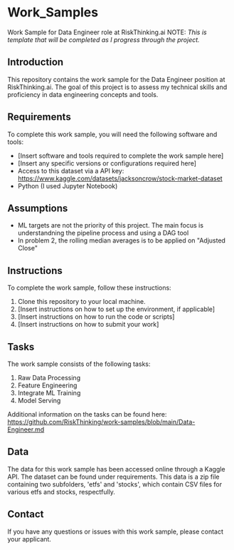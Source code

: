# Work_Samples
Work Sample for Data Engineer role at RiskThinking.ai
NOTE: *This is template that will be completed as I progress through the project.* 

## Introduction

This repository contains the work sample for the Data Engineer position at RiskThinking.ai. The goal of this project is to assess my technical skills and proficiency in data engineering concepts and tools.

## Requirements

To complete this work sample, you will need the following software and tools:

- [Insert software and tools required to complete the work sample here]
- [Insert any specific versions or configurations required here]
- Access to this dataset via a API key: https://www.kaggle.com/datasets/jacksoncrow/stock-market-dataset 
- Python (I used Jupyter Notebook)

## Assumptions
- ML targets are not the priority of this project. The main focus is understandning the pipeline process and using a DAG tool
- In problem 2, the rolling median averages is to be applied on "Adjusted Close"

## Instructions

To complete the work sample, follow these instructions:

1. Clone this repository to your local machine.
2. [Insert instructions on how to set up the environment, if applicable]
3. [Insert instructions on how to run the code or scripts]
4. [Insert instructions on how to submit your work]

## Tasks

The work sample consists of the following tasks:

1. Raw Data Processing
2. Feature Engineering
3. Integrate ML Training
4. Model Serving

Additional information on the tasks can be found here: https://github.com/RiskThinking/work-samples/blob/main/Data-Engineer.md

## Data

The data for this work sample has been accessed online through a Kaggle API. The dataset can be found under requirements. This data is a zip file containing two subfolders, 'etfs' and 'stocks', which contain CSV files for various etfs and stocks, respectfully. 


## Contact

If you have any questions or issues with this work sample, please contact your applicant.
